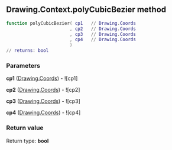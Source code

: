 ## Drawing.Context.polyCubicBezier method


```lua
function polyCubicBezier( cp1   // Drawing.Coords
                        , cp2   // Drawing.Coords
                        , cp3   // Drawing.Coords
                        , cp4   // Drawing.Coords
                        )
// returns: bool
```


### Parameters

**cp1** ([Drawing.Coords](../../Drawing/Coords.md)) - ![cp1]

**cp2** ([Drawing.Coords](../../Drawing/Coords.md)) - ![cp2]

**cp3** ([Drawing.Coords](../../Drawing/Coords.md)) - ![cp3]

**cp4** ([Drawing.Coords](../../Drawing/Coords.md)) - ![cp4]

### Return value

Return type: **bool**

